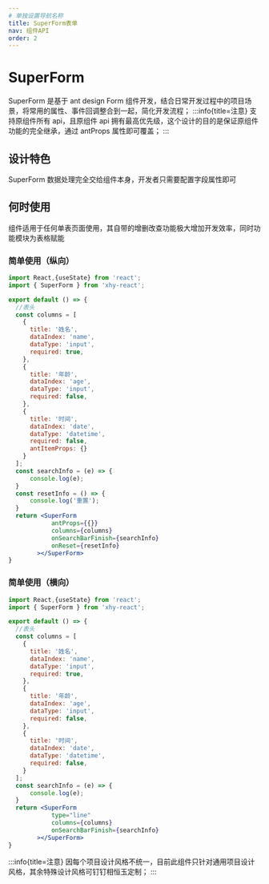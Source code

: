 ```yaml
---
# 单独设置导航名称
title: SuperForm表单
nav: 组件API
order: 2
---
```


# SuperForm

SuperForm 是基于 ant design Form 组件开发，结合日常开发过程中的项目场景，将常用的属性、事件回调整合到一起，简化开发流程；
:::info{title=注意}
支持原组件所有 api，且原组件 api 拥有最高优先级，这个设计的目的是保证原组件功能的完全继承，通过 antProps 属性即可覆盖；
:::

## 设计特色

SuperForm 数据处理完全交给组件本身，开发者只需要配置字段属性即可

## 何时使用

组件适用于任何单表页面使用，其自带的增删改查功能极大增加开发效率，同时功能模块为表格赋能

### 简单使用（纵向）
```jsx
import React,{useState} from 'react';
import { SuperForm } from 'xhy-react';

export default () => {
  //表头
  const columns = [
    {
      title: '姓名',
      dataIndex: 'name',
      dataType: 'input',
      required: true,
    },
    {
      title: '年龄',
      dataIndex: 'age',
      dataType: 'input',
      required: false,
    },
    {
      title: '时间',
      dataIndex: 'date',
      dataType: 'datetime',
      required: false,
      antItemProps: {}
    }
  ];
  const searchInfo = (e) => {
      console.log(e);
  }
  const resetInfo = () => {
      console.log('重置');
  }
  return <SuperForm 
            antProps={{}}
            columns={columns}
            onSearchBarFinish={searchInfo}
            onReset={resetInfo}
        ></SuperForm>
}
```

### 简单使用（横向）
```jsx
import React,{useState} from 'react';
import { SuperForm } from 'xhy-react';

export default () => {
  //表头
  const columns = [
    {
      title: '姓名',
      dataIndex: 'name',
      dataType: 'input',
      required: true,
    },
    {
      title: '年龄',
      dataIndex: 'age',
      dataType: 'input',
      required: false,
    },
    {
      title: '时间',
      dataIndex: 'date',
      dataType: 'datetime',
      required: false,
    }
  ];
  const searchInfo = (e) => {
      console.log(e);
  }
  return <SuperForm 
            type="line"
            columns={columns}
            onSearchBarFinish={searchInfo}
        ></SuperForm>
}
```

:::info{title=注意}
因每个项目设计风格不统一，目前此组件只针对通用项目设计风格，其余特殊设计风格可钉钉相恒玉定制；
:::


<API id="SuperForm"></API>

